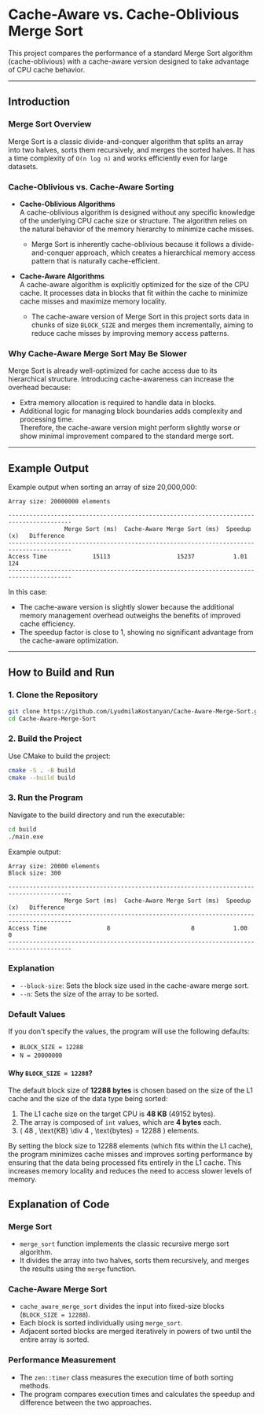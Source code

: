 # Cache-Aware vs. Cache-Oblivious Merge Sort  

This project compares the performance of a standard Merge Sort algorithm (cache-oblivious) with a cache-aware version designed to take advantage of CPU cache behavior.  

---

## **Introduction**  

### **Merge Sort Overview**  
Merge Sort is a classic divide-and-conquer algorithm that splits an array into two halves, sorts them recursively, and merges the sorted halves. It has a time complexity of `O(n log n)` and works efficiently even for large datasets.  

### **Cache-Oblivious vs. Cache-Aware Sorting**  

- **Cache-Oblivious Algorithms**  
  A cache-oblivious algorithm is designed without any specific knowledge of the underlying CPU cache size or structure. The algorithm relies on the natural behavior of the memory hierarchy to minimize cache misses.  
  - Merge Sort is inherently cache-oblivious because it follows a divide-and-conquer approach, which creates a hierarchical memory access pattern that is naturally cache-efficient.  

- **Cache-Aware Algorithms**  
  A cache-aware algorithm is explicitly optimized for the size of the CPU cache. It processes data in blocks that fit within the cache to minimize cache misses and maximize memory locality.  
  - The cache-aware version of Merge Sort in this project sorts data in chunks of size `BLOCK_SIZE` and merges them incrementally, aiming to reduce cache misses by improving memory access patterns.  

### **Why Cache-Aware Merge Sort May Be Slower**  
Merge Sort is already well-optimized for cache access due to its hierarchical structure. Introducing cache-awareness can increase the overhead because:  
- Extra memory allocation is required to handle data in blocks.  
- Additional logic for managing block boundaries adds complexity and processing time.  
Therefore, the cache-aware version might perform slightly worse or show minimal improvement compared to the standard merge sort.  

---

## **Example Output**  
Example output when sorting an array of size 20,000,000:  

```  
Array size: 20000000 elements  
  
----------------------------------------------------------------------------------------  
                Merge Sort (ms)  Cache-Aware Merge Sort (ms)  Speedup (x)   Difference  
----------------------------------------------------------------------------------------  
Access Time             15113                   15237           1.01            124  
----------------------------------------------------------------------------------------  
```  

In this case:  
- The cache-aware version is slightly slower because the additional memory management overhead outweighs the benefits of improved cache efficiency.  
- The speedup factor is close to 1, showing no significant advantage from the cache-aware optimization.  

---

## **How to Build and Run**  

### **1. Clone the Repository**  
```bash
git clone https://github.com/LyudmilaKostanyan/Cache-Aware-Merge-Sort.git  
cd Cache-Aware-Merge-Sort
```

### **2. Build the Project**  
Use CMake to build the project:  
```bash
cmake -S . -B build  
cmake --build build  
```

### **3. Run the Program**  
Navigate to the build directory and run the executable:  
```bash
cd build  
./main.exe  
```

Example output:  

```
Array size: 20000 elements  
Block size: 300  

----------------------------------------------------------------------------------------
                Merge Sort (ms)  Cache-Aware Merge Sort (ms)  Speedup (x)   Difference
----------------------------------------------------------------------------------------
Access Time                 8                       8           1.00              0
----------------------------------------------------------------------------------------
```

### **Explanation**  
- `--block-size`: Sets the block size used in the cache-aware merge sort.  
- `--n`: Sets the size of the array to be sorted.  

### **Default Values**  
If you don't specify the values, the program will use the following defaults:

- `BLOCK_SIZE = 12288`  
- `N = 20000000`  

#### **Why `BLOCK_SIZE = 12288`?**  
The default block size of **12288 bytes** is chosen based on the size of the L1 cache and the size of the data type being sorted:  

1. The L1 cache size on the target CPU is **48 KB** (49152 bytes).  
2. The array is composed of `int` values, which are **4 bytes** each.  
3. \( 48 \, \text{KB} \div 4 \, \text{bytes} = 12288 \) elements.  

By setting the block size to 12288 elements (which fits within the L1 cache), the program minimizes cache misses and improves sorting performance by ensuring that the data being processed fits entirely in the L1 cache. This increases memory locality and reduces the need to access slower levels of memory.

## **Explanation of Code**  
### **Merge Sort**  
- `merge_sort` function implements the classic recursive merge sort algorithm.  
- It divides the array into two halves, sorts them recursively, and merges the results using the `merge` function.  

### **Cache-Aware Merge Sort**  
- `cache_aware_merge_sort` divides the input into fixed-size blocks (`BLOCK_SIZE = 12288`).  
- Each block is sorted individually using `merge_sort`.  
- Adjacent sorted blocks are merged iteratively in powers of two until the entire array is sorted.  

### **Performance Measurement**  
- The `zen::timer` class measures the execution time of both sorting methods.  
- The program compares execution times and calculates the speedup and difference between the two approaches.  
